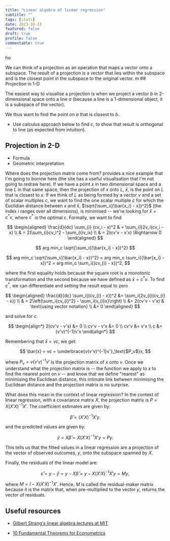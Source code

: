 ```yaml
---
title: "Linear algebra of linear regression"
subtitle: ""
tags: [stats]
date: 2023-10-23
featured: false
draft: true
profile: false
commentable: true
---
```


ho

We can think of a projection as an operation that maps a vector onto a subspace. The result of a projection is a vector that lies within the subspace and is the closest point in the subspace to the original vector.
m
\## Projection in 1-D

The easiest way to visualise a projection is when we project a vector $b$ in 2-dimensional space onto a line $a$ (because a line is a 1-dimensional object, it is a subspace of the vector).

We thus want to find the point on $a$ that is closest to $b$.

-   Use calculus approach below to find c, to show that result is orthogonal to line (as expected from intuition).

## Projection in 2-D

-   Formula
-   Geometric interpretation

Where does the projection matrix come from? provides a nice example that I'm going to borrow here (the site has a useful visualisation that I'm not going to redraw here). If we have a point $x$ in two dimensional space and a line $L$ in that same space, then the projection of $x$ onto $L$, $\bar{x}$, is the point on $L$ that is closest to $x$. If we think of $L$ as being formed by a vector $v$ and a set of scalar multiples $c$, we want to find the one scalar multiple $c$ for which the Euclidian distance between $x$ and $\bar{x}$, $\sqrt{\sum_i{(\bar{x_i} - x})^2}$ (the index $i$ ranges over all dimensions), is minimised -- we're looking for $\bar{x} = c^*v$, where $c^*$ is the optimal c. Formally, we want to find

$$
\begin{aligned}
\frac{d}{dc} \sum_{i} (cv_i - x)^2 & = \sum_{i}2v_i(cv_i - x) \\
& = 2(\sum_{i}cv_i^2  - \sum_{i}v_ix) \\
& = 2(cv'v - v'x) \Rightarrow 0
\end{aligned}
$$

$$
arg min_c \sqrt{\sum_i{(\bar{x_i} - x})^2}
$$

$$
arg min_c \sqrt{\sum_i{(\bar{x_i} - x})^2}
= arg min_c \sum_i{(\bar{x_i} - x})^2
= arg min_c \sum_i{(cv_{i} - x})^2,
$$

where the first equality holds because the square root is a monotonic transformation and the second because we have defined as $\bar{x} = c^*v$. To find $c^*$, we can differentiate and setting the result equal to zero

$$
\begin{aligned}
\frac{d}{dc} \sum_i{(cv_{i} - x})^2 &= \sum_i{2v_{i}(cv_{i} - x}) \\
& = 2\left(\sum_i{cv_{i}^2} - \sum_i{v_{i}x}\right) \\
&= 2(cv'v - v'x) & \text{using vector notation} \\
&= 0
\end{aligned}
$$

and solve for $c$:

$$
\begin{align*}
2(cv'v - v'x) &= 0 \\
cv'v - v'x &= 0 \\
cv'v &= v'x \\
c &= (v'v)^{-1}v'x
\end{align*}
$$

Remembering that $\bar{x} = vc$, we get:

$$
\bar{x} = vc = \underbrace{v(v'v)^{-1}v'}_\text{$P_v$}x,
$$

where $P_v = v(v'v)^{-1}v'$ is the projection matrix of $x$ onto $v$. Once we understand what the projection matrix is -- the function we apply to $x$ to find the nearest point on $v$ -- and know that we define "rearest" as minimising the Euclidean distance, this intimate link between minimising the Euclidean distance and the projection matrix is no surprise.

What does this mean in the context of linear regression? In the context of linear regression, with a covariance matrix $X$, the projection matrix is $P = X(X'X)^{-1}X'$. The coefficient estimates are given by:

$$
\hat{\beta} = (X'X)^{-1}X'y.
$$

and the predicted values are given by:

$$
\hat{y} = X\hat{\beta} = X(X'X)^{-1}X'y = Py.
$$

This tells us that the fitted values in a linear regression are a projection of the vector of observed outcomes, $y$, onto the subspace spanned by $X$.

Finally, the residuals of the linear model are:

$$
\hat{\epsilon} = y - \hat{y} = y - X\hat{\beta} = y - X(X'X)^{-1}X'y = My,
$$

where $M = I - X(X'X)^{-1}X'$. Hence, $M$ is called the residual-maker matrix because it is the matrix that, when pre-multiplied to the vector $y$, returns the vector of residuals.

## Useful resources

-   [Gilbert Strang's linear algebra lectures at MIT](https://ocw.mit.edu/courses/18-06-linear-algebra-spring-2010/video_galleries/video-lectures/)

-   [10 Fundamental Theorems for Econometrics](https://bookdown.org/ts_robinson1994/10EconometricTheorems/linear_projection.html#linear_projection)
